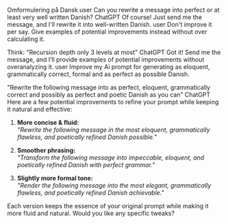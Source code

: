 Omformulering på Dansk
user
Can you rewrite a message into perfect or at least very well written Danish? 
ChatGPT
Of course! Just send me the message, and I'll rewrite it into well-written Danish.
user
Don't improve it per say. Give examples of potential improvements instead without over calculating it.

Think: "Recursion depth only 3 levels at most" 
ChatGPT
Got it! Send me the message, and I’ll provide examples of potential improvements without overanalyzing it.
user
Improve my Ai prompt for generating as eloquent, grammatically correct, formal and as perfect as possible Danish.

"Rewrite the following message into as perfect, eloquent, grammatically correct and possibly as perfect and poetic Danish as you can"
ChatGPT
Here are a few potential improvements to refine your prompt while keeping it natural and effective:  

1. **More concise & fluid:**  
   *"Rewrite the following message in the most eloquent, grammatically flawless, and poetically refined Danish possible."*  

2. **Smoother phrasing:**  
   *"Transform the following message into impeccable, eloquent, and poetically refined Danish with perfect grammar."*  

3. **Slightly more formal tone:**  
   *"Render the following message into the most elegant, grammatically flawless, and poetically refined Danish achievable."*  

Each version keeps the essence of your original prompt while making it more fluid and natural. Would you like any specific tweaks?
